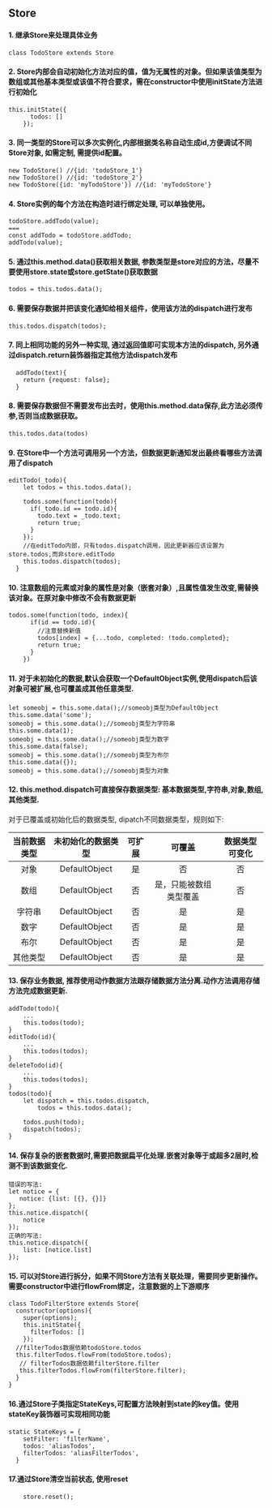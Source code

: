 ## Store

#### 1. 继承Store来处理具体业务

```
class TodoStore extends Store
```

#### 2. Store内部会自动初始化方法对应的值，值为无属性的对象。但如果该值类型为数组或其他基本类型或该值不符合要求，需在constructor中使用initState方法进行初始化

```
this.initState({
      todos: []
    });
```

#### 3. 同一类型的Store可以多次实例化,内部根据类名称自动生成id,方便调试不同Store对象, 如需定制, 需提供id配置。

```
new TodoStore() //{id: 'todoStore_1'}
new TodoStore() //{id: 'todoStore_2'}
new TodoStore({id: 'myTodoStore'}) //{id: 'myTodoStore'}
```

#### 4. Store实例的每个方法在构造时进行绑定处理, 可以单独使用。

```
todoStore.addTodo(value);
===
const addTodo = todoStore.addTodo;
addTodo(value);
```


#### 5. 通过this.method.data()获取相关数据, 参数类型是store对应的方法，尽量不要使用store.state或store.getState()获取数据

```
todos = this.todos.data();
```

#### 6. 需要保存数据并把该变化通知给相关组件，使用该方法的dispatch进行发布

```
this.todos.dispatch(todos);
```

#### 7. 同上相同功能的另外一种实现, 通过返回值即可实现本方法的dispatch, 另外通过dispatch.return装饰器指定其他方法dispatch发布

```
  addTodo(text){
    return {request: false};
  }
```


#### 8. 需要保存数据但不需要发布出去时，使用this.method.data保存,此方法必须传参,否则当成数据获取。

```
this.todos.data(todos)
```

#### 9. 在Store中一个方法可调用另一个方法，但数据更新通知发出最终看哪些方法调用了dispatch

```
editTodo(_todo){
    let todos = this.todos.data();

    todos.some(function(todo){
      if(_todo.id == todo.id){
        todo.text = _todo.text;
        return true;
      }
    });
    //在editTodo内部，只有todos.dispatch调用，因此更新器应该设置为store.todos,而非store.editTodo
    this.todos.dispatch(todos);
  }
```

#### 10. 注意数组的元素或对象的属性是对象（嵌套对象）,且属性值发生改变,需替换该对象。在原对象中修改不会有数据更新

```
todos.some(function(todo, index){
      if(id == todo.id){
        //注意替换新值
        todos[index] = {...todo, completed: !todo.completed};
        return true;
      }
    })
```

#### 11. 对于未初始化的数据,默认会获取一个DefaultObject实例,使用dispatch后该对象可被扩展,也可覆盖成其他任意类型.

```
let someobj = this.some.data();//someobj类型为DefaultObject
this.some.data('some');
someobj = this.some.data();//someobj类型为字符串
this.some.data(1);
someobj = this.some.data();//someobj类型为数字
this.some.data(false);
someobj = this.some.data();//someobj类型为布尔
this.some.data({});
someobj = this.some.data();//someobj类型为对象
```

#### 12. this.method.dispatch可直接保存数据类型: 基本数据类型,字符串,对象,数组,其他类型.
对于已覆盖或初始化后的数据类型, dipatch不同数据类型，规则如下:

| 当前数据类型 | 未初始化的数据类型 | 可扩展 | 可覆盖 | 数据类型可变化 |
| :-: | :-: | :-: | :-: | :-: |
| 对象 | DefaultObject | 是 | 否 | 否 |
| 数组 | DefaultObject | 否 | 是，只能被数组类型覆盖 | 否 |
| 字符串 | DefaultObject | 否 | 是 | 是 |
| 数字 | DefaultObject | 否 | 是 | 是 |
| 布尔 | DefaultObject | 否 | 是 | 是 |
| 其他类型 | DefaultObject | 否 | 是 | 是 |

#### 13. 保存业务数据, 推荐使用动作数据方法跟存储数据方法分离.动作方法调用存储方法完成数据更新.

```
addTodo(todo){
    ...
    this.todos(todo);
}
editTodo(id){
    ...
    this.todos(todos);
}
deleteTodo(id){
    ...
    this.todos(todos);
}
todos(todo){
    let dispatch = this.todos.dispatch,
        todos = this.todos.data();

    todos.push(todo);
    dispatch(todos);
}
```

#### 14. 保存复杂的嵌套数据时,需要把数据扁平化处理.嵌套对象等于或超多2层时,检测不到该数据变化.

```
错误的写法:
let notice = {
   notice: {list: [{}, {}]}
};
this.notice.dispatch({
    notice
});
正确的写法:
this.notice.dispatch({
    list: [notice.list]
});
```


#### 15. 可以对Store进行拆分，如果不同Store方法有关联处理，需要同步更新操作。需要constructor中进行flowFrom绑定，注意数据的上下游顺序

```
class TodoFilterStore extends Store{
  constructor(options){
    super(options);
    this.initState({
      filterTodos: []
    });
  //filterTodos数据依赖todoStore.todos
  this.filterTodos.flowFrom(todoStore.todos);
   // filterTodos数据依赖filterStore.filter
   this.filterTodos.flowFrom(filterStore.filter);
  }
}
```


#### 16.通过Store子类指定StateKeys,可配置方法映射到state的key值。使用stateKey装饰器可实现相同功能

```
static StateKeys = {
    setFilter: 'filterName',
    todos: 'aliasTodos',
    filterTodos: 'aliasFilterTodos',
  }
```

#### 17.通过Store清空当前状态, 使用reset

```
    store.reset();
```
